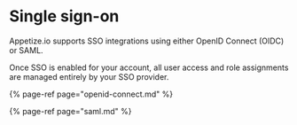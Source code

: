 # Single sign-on

Appetize.io supports SSO integrations using either OpenID Connect \(OIDC\) or SAML.

Once SSO is enabled for your account, all user access and role assignments are managed entirely by your SSO provider. 

{% page-ref page="openid-connect.md" %}

{% page-ref page="saml.md" %}





